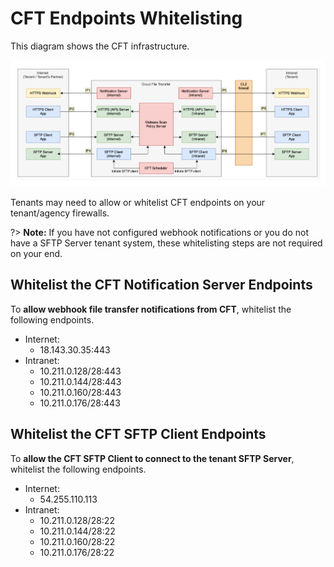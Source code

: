 # CFT Endpoints Whitelisting

This diagram shows the CFT infrastructure.

![firewall-clearances](assets/firewall-clearances.png)

Tenants may need to allow or whitelist CFT endpoints on your tenant/agency firewalls.

?> **Note:** If you have not configured webhook notifications or you do not have a SFTP Server tenant system, these whitelisting steps are not required on your end.

## Whitelist the CFT Notification Server Endpoints

To **allow webhook file transfer notifications from CFT**, whitelist the following endpoints.
- Internet: 
    - 18.143.30.35:443 
- Intranet: <br> 
    - 10.211.0.128/28:443<br>
    - 10.211.0.144/28:443<br>
    - 10.211.0.160/28:443<br>
    - 10.211.0.176/28:443

## Whitelist the CFT SFTP Client Endpoints

To **allow the CFT SFTP Client to connect to the tenant SFTP Server**, whitelist the following endpoints.
- Internet: 
    - 54.255.110.113
- Intranet: <br>
    - 10.211.0.128/28:22<br>
    - 10.211.0.144/28:22<br>
    - 10.211.0.160/28:22<br>
    - 10.211.0.176/28:22 

<!-- 
## Internet zone 

If your system is located in the internet zone, refer to the following CFT internet endpoints.

|   | |
| -- | -- |
| **CFT Notification Server Endpoint**<br>18.143.30.35:443 | Whitelist the CFT Notification Server Endpoint to receive webhook notifications to your system from CFT. 
| **CFT API Server**<br>13.215.24.12:443<br>13.251.95.103:443<br>54.179.172.253:443 | Test the connectivity to CFT API Server using  these endpoints.
| **CFT SFTP Server**<br>18.143.254.126:22<br>54.255.69.2:22<br>13.214.73.225:22 | Test the connectivity to CFT API Server using  these endpoints. |
| **CFT SFTP Client**<br>54.255.110.113 | |



| HTTPS | |
|---|---|
| **INTERNET** | **INTRANET** |
| **Webhook (IP1):**<br>18.143.30.35:443 | **Webhook (IP5):**<br>10.211.0.128/28:443<br>10.211.0.144/28:443<br>10.211.0.160/28:443<br>10.211.0.176/28:443 |
| **Internet endpoints (IP2):**<br>13.215.24.12:443<br>13.251.95.103:443<br>54.179.172.253:443 | **Intranet endpoints (IP6):**<br>10.211.0.128/28:443<br>10.211.0.144/28:443 |


| SFTP | |
|---|---|
| **INTERNET** | **INTRANET** |
| **CFT SFTP Server<br>endpoints (IP3):**<br>18.143.254.126:22<br>54.255.69.2:22<br>13.214.73.225:22 | **CFT SFTP Server<br>endpoints (IP7):**<br>10.211.0.128/26:22 |
| **CFT SFTP Client<br>endpoints (IP4):**<br>54.255.110.113 | **CFT SFTP Client<br>endpoints (IP8):**<br>10.211.0.128/28:22<br>10.211.0.144/28:22<br>10.211.0.160/28:22<br>10.211.0.176/28:22 |

-->